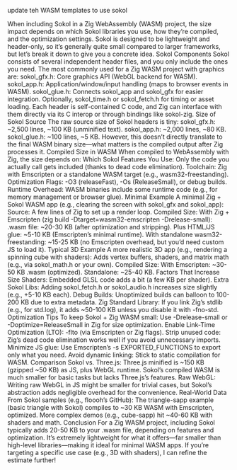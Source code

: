 update teh WASM templates to use sokol

When including Sokol in a Zig WebAssembly (WASM) project, the size impact depends on which Sokol libraries you use, how they’re compiled, and the optimization settings. Sokol is designed to be lightweight and header-only, so it’s generally quite small compared to larger frameworks, but let’s break it down to give you a concrete idea.
Sokol Components
Sokol consists of several independent header files, and you only include the ones you need. The most commonly used for a Zig WASM project with graphics are:
sokol_gfx.h: Core graphics API (WebGL backend for WASM).
sokol_app.h: Application/window/input handling (maps to browser events in WASM).
sokol_glue.h: Connects sokol_app and sokol_gfx for easier integration.
Optionally, sokol_time.h or sokol_fetch.h for timing or asset loading.
Each header is self-contained C code, and Zig can interface with them directly via its C interop or through bindings like sokol-zig.
Size of Sokol Source
The raw source size of Sokol headers is tiny:
sokol_gfx.h: ~2,500 lines, ~100 KB (unminified text).
sokol_app.h: ~2,000 lines, ~80 KB.
sokol_glue.h: ~100 lines, ~5 KB.
However, this doesn’t directly translate to the final WASM binary size—what matters is the compiled output after Zig processes it.
Compiled Size in WASM
When compiled to WebAssembly with Zig, the size depends on:
Which Sokol Features You Use: Only the code you actually call gets included (thanks to dead code elimination).
Toolchain: Zig with Emscripten or a standalone WASM target (e.g., wasm32-freestanding).
Optimization Flags: -O3 (releaseFast), -Os (ReleaseSmall), or debug builds.
Runtime Overhead: WASM binaries include some runtime code (e.g., for memory management or browser glue).
Minimal Example
A minimal Zig + Sokol WASM app (e.g., clearing the screen with sokol_gfx and sokol_app):
Source: A few lines of Zig to set up a render loop.
Compiled Size: 
With Zig + Emscripten (zig build -Dtarget=wasm32-emscripten -Drelease-small):
.wasm file: ~20-30 KB (after optimization and stripping).
Plus HTML/JS glue: ~5-10 KB (Emscripten’s minimal runtime).
With standalone wasm32-freestanding: ~15-25 KB (no Emscripten overhead, but you’d need custom JS to load it).
Typical 3D Example
A more realistic 3D app (e.g., rendering a spinning cube with shaders):
Adds vertex buffers, shaders, and matrix math (e.g., via sokol_math.h or your own).
Compiled Size: 
With Emscripten: ~30-50 KB .wasm (optimized).
Standalone: ~25-40 KB.
Factors That Increase Size
Shaders: Embedded GLSL code adds a bit (a few KB per shader).
Extra Sokol Libs: Adding sokol_fetch.h or sokol_audio.h increases size slightly (e.g., +5-10 KB each).
Debug Builds: Unoptimized builds can balloon to 100-200 KB due to extra metadata.
Zig Standard Library: If you link Zig’s stdlib (e.g., for std.log), it adds ~50-100 KB unless you disable it with -fno-std.
Optimization Tips
To keep Sokol + Zig WASM small:
Use -Drelease-small or -Doptimize=ReleaseSmall in Zig for size optimization.
Enable Link-Time Optimization (LTO): -flto (via Emscripten or Zig flags).
Strip unused code: Zig’s dead code elimination works well if you avoid unnecessary imports.
Minimize JS glue: Use Emscripten’s -s EXPORTED_FUNCTIONS to export only what you need.
Avoid dynamic linking: Stick to static compilation for WASM.
Comparison
Sokol vs. Three.js: Three.js minified is ~150 KB (gzipped ~50 KB) as JS, plus WebGL runtime. Sokol’s compiled WASM is much smaller for basic tasks but lacks Three.js’s features.
Raw WebGL: Writing raw WebGL in JS might be smaller for trivial cases, but Sokol’s abstraction adds negligible overhead for the convenience.
Real-World Data
From Sokol samples (e.g., floooh’s GitHub):
The triangle-sapp example (basic triangle with Sokol) compiles to ~30 KB WASM with Emscripten, optimized.
More complex demos (e.g., cube-sapp) hit ~40-60 KB with shaders and math.
Conclusion
For a Zig WASM project, including Sokol typically adds 20-50 KB to your .wasm file, depending on features and optimization. It’s extremely lightweight for what it offers—far smaller than high-level libraries—making it ideal for minimal WASM apps. If you’re targeting a specific use case (e.g., 3D with shaders), I can refine the estimate further!